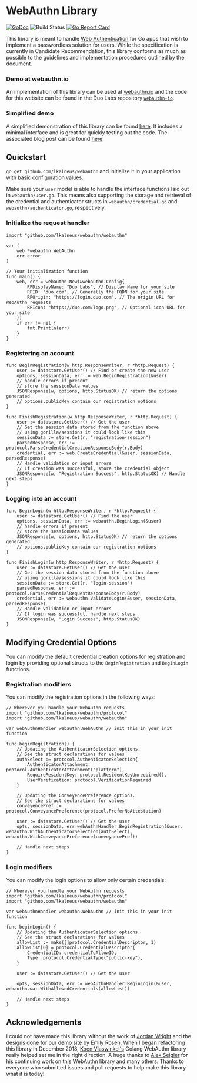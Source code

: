 WebAuthn Library
=============
[![GoDoc](https://godoc.org/github.com/lkalneus/webauthn?status.svg)](https://godoc.org/github.com/lkalneus/webauthn)
![Build Status](https://github.com/lkalneus/webauthn/workflows/Go/badge.svg)
[![Go Report Card](https://goreportcard.com/badge/github.com/lkalneus/webauthn)](https://goreportcard.com/report/github.com/lkalneus/webauthn)


This library is meant to handle [Web Authentication](https://w3c.github.io/webauthn) for Go apps that wish to implement a passwordless solution for users. While the specification is currently in Candidate Recommendation, this library conforms as much as possible to 
the guidelines and implementation procedures outlined by the document.

### Demo at webauthn.io
An implementation of this library can be used at [webauthn.io](https://webauthn.io) and the code for this website can be found in the Duo Labs repository [`webauthn-io`](https://github.com/lkalneus/webauthn.io).

### Simplified demo
A simplified demonstration of this library can be found [here](https://github.com/hbolimovsky/webauthn-example). It includes a minimal interface and is great for quickly testing out the code. The associated blog post can be found [here]().

Quickstart
----------
`go get github.com/lkalneus/webauthn` and initialize it in your application with basic configuration values. 

Make sure your `user` model is able to handle the interface functions laid out in `webauthn/user.go`. This means also supporting the storage and retrieval of the credential and authenticator structs in `webauthn/credential.go` and `webauthn/authenticator.go`, respectively.

### Initialize the request handler
```golang
import "github.com/lkalneus/webauthn/webauthn"

var (
    web *webauthn.WebAuthn
    err error
)

// Your initialization function
func main() {
    web, err = webauthn.New(&webauthn.Config{
        RPDisplayName: "Duo Labs", // Display Name for your site
        RPID: "duo.com", // Generally the FQDN for your site
        RPOrigin: "https://login.duo.com", // The origin URL for WebAuthn requests
        RPIcon: "https://duo.com/logo.png", // Optional icon URL for your site
    })
    if err != nil {
        fmt.Println(err)
    }
}

```

### Registering an account

```golang
func BeginRegistration(w http.ResponseWriter, r *http.Request) {
    user := datastore.GetUser() // Find or create the new user  
    options, sessionData, err := web.BeginRegistration(&user)
    // handle errors if present
    // store the sessionData values 
    JSONResponse(w, options, http.StatusOK) // return the options generated
    // options.publicKey contain our registration options
}

func FinishRegistration(w http.ResponseWriter, r *http.Request) {
    user := datastore.GetUser() // Get the user  
    // Get the session data stored from the function above
    // using gorilla/sessions it could look like this
    sessionData := store.Get(r, "registration-session")
    parsedResponse, err := protocol.ParseCredentialCreationResponseBody(r.Body)
    credential, err := web.CreateCredential(&user, sessionData, parsedResponse)
    // Handle validation or input errors
    // If creation was successful, store the credential object
    JSONResponse(w, "Registration Success", http.StatusOK) // Handle next steps
}
```

### Logging into an account
```golang
func BeginLogin(w http.ResponseWriter, r *http.Request) {
    user := datastore.GetUser() // Find the user
    options, sessionData, err := webauthn.BeginLogin(&user)
    // handle errors if present
    // store the sessionData values
    JSONResponse(w, options, http.StatusOK) // return the options generated
    // options.publicKey contain our registration options
}

func FinishLogin(w http.ResponseWriter, r *http.Request) {
    user := datastore.GetUser() // Get the user 
    // Get the session data stored from the function above
    // using gorilla/sessions it could look like this
    sessionData := store.Get(r, "login-session")
    parsedResponse, err := protocol.ParseCredentialRequestResponseBody(r.Body)
    credential, err := webauthn.ValidateLogin(&user, sessionData, parsedResponse)
    // Handle validation or input errors
    // If login was successful, handle next steps
    JSONResponse(w, "Login Success", http.StatusOK)
}
```

Modifying Credential Options
----------------------------
You can modify the default credential creation options for registration and login by providing optional structs to the `BeginRegistration` and `BeginLogin` functions. 

### Registration modifiers
You can modify the registration options in the following ways:
```golang
// Wherever you handle your WebAuthn requests
import "github.com/lkalneus/webauthn/protocol"
import "github.com/lkalneus/webauthn/webauthn"

var webAuthnHandler webauthn.WebAuthn // init this in your init function

func beginRegistration() {
    // Updating the AuthenticatorSelection options. 
    // See the struct declarations for values
    authSelect := protocol.AuthenticatorSelection{        
		AuthenticatorAttachment: protocol.AuthenticatorAttachment("platform"),
		RequireResidentKey: protocol.ResidentKeyUnrequired(),
        UserVerification: protocol.VerificationRequired
    }

    // Updating the ConveyencePreference options. 
    // See the struct declarations for values
    conveyencePref := protocol.ConveyancePreference(protocol.PreferNoAttestation)

    user := datastore.GetUser() // Get the user  
    opts, sessionData, err webAuthnHandler.BeginRegistration(&user, webauthn.WithAuthenticatorSelection(authSelect), webauthn.WithConveyancePreference(conveyancePref))

    // Handle next steps
}

```

### Login modifiers
You can modify the login options to allow only certain credentials:
```golang
// Wherever you handle your WebAuthn requests
import "github.com/lkalneus/webauthn/protocol"
import "github.com/lkalneus/webauthn/webauthn"

var webAuthnHandler webauthn.WebAuthn // init this in your init function

func beginLogin() {
    // Updating the AuthenticatorSelection options. 
    // See the struct declarations for values
    allowList := make([]protocol.CredentialDescriptor, 1)
    allowList[0] = protocol.CredentialDescriptor{
        CredentialID: credentialToAllowID,
        Type: protocol.CredentialType("public-key"),
    }

    user := datastore.GetUser() // Get the user  

    opts, sessionData, err := webAuthnHandler.BeginLogin(&user, webauthn.wat.WithAllowedCredentials(allowList))

    // Handle next steps
}

```

Acknowledgements
----------------
I could not have made this library without the work of [Jordan Wright](https://twitter.com/jw_sec) and the designs done for our demo site by [Emily Rosen](http://www.emiroze.design/). When I began refactoring this library in December 2018, [Koen Vlaswinkel's](https://github.com/koesie10) Golang WebAuthn library really helped set me in the right direction. A huge thanks to [Alex Seigler](https://github.com/aseigler) for his continuing work on this WebAuthn library and many others. Thanks to everyone who submitted issues and pull requests to help make this library what it is today!
